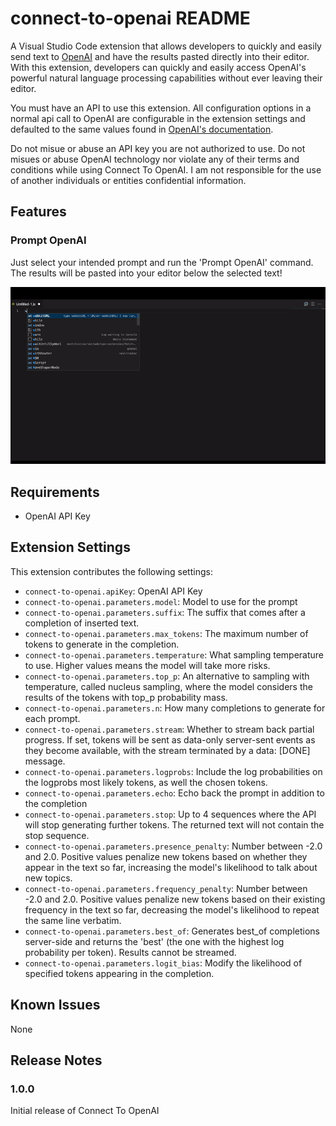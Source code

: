 # connect-to-openai README

A Visual Studio Code extension that allows developers to quickly and easily send text to [OpenAI](https://openai.com) and have the results pasted directly into their editor. With this extension, developers can quickly and easily access OpenAI's powerful natural language processing capabilities without ever leaving their editor.

You must have an API to use this extension. All configuration options in a normal api call to OpenAI are configurable in the extension settings and defaulted to the same values found in [OpenAI's documentation](https://beta.openai.com/docs/api-reference/completions/create).

Do not misue or abuse an API key you are not authorized to use. Do not misues or abuse OpenAI technology nor violate any of their terms and conditions while using Connect To OpenAI. I am not responsible for the use of another individuals or entities confidential information. 

## Features

### Prompt OpenAI

Just select your intended prompt and run the 'Prompt OpenAI' command. The results will be pasted into your editor below the selected text!

<img alt='Connect To OpenAI Example' src='https://github.com/CalebJamesStevens/connect-to-openai/raw/main/images/connecttoopenai1.gif'>

## Requirements

- OpenAI API Key

## Extension Settings

This extension contributes the following settings:

* `connect-to-openai.apiKey`: OpenAI API Key
* `connect-to-openai.parameters.model`: Model to use for the prompt
* `connect-to-openai.parameters.suffix`: The suffix that comes after a completion of inserted text.
* `connect-to-openai.parameters.max_tokens`: The maximum number of tokens to generate in the completion.
* `connect-to-openai.parameters.temperature`: What sampling temperature to use. Higher values means the model will take more risks.
* `connect-to-openai.parameters.top_p`: An alternative to sampling with temperature, called nucleus sampling, where the model considers the results of the tokens with top_p probability mass.
* `connect-to-openai.parameters.n`: How many completions to generate for each prompt.
* `connect-to-openai.parameters.stream`: Whether to stream back partial progress. If set, tokens will be sent as data-only server-sent events as they become available, with the stream terminated by a data: [DONE] message.
* `connect-to-openai.parameters.logprobs`: Include the log probabilities on the logprobs most likely tokens, as well the chosen tokens.
* `connect-to-openai.parameters.echo`: Echo back the prompt in addition to the completion
* `connect-to-openai.parameters.stop`: Up to 4 sequences where the API will stop generating further tokens. The returned text will not contain the stop sequence.
* `connect-to-openai.parameters.presence_penalty`: Number between -2.0 and 2.0. Positive values penalize new tokens based on whether they appear in the text so far, increasing the model's likelihood to talk about new topics.
* `connect-to-openai.parameters.frequency_penalty`: Number between -2.0 and 2.0. Positive values penalize new tokens based on their existing frequency in the text so far, decreasing the model's likelihood to repeat the same line verbatim.
* `connect-to-openai.parameters.best_of`: Generates best_of completions server-side and returns the 'best' (the one with the highest log probability per token). Results cannot be streamed.
* `connect-to-openai.parameters.logit_bias`: Modify the likelihood of specified tokens appearing in the completion.

## Known Issues

None

## Release Notes

### 1.0.0
Initial release of Connect To OpenAI

